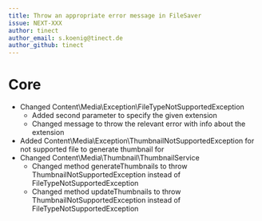 ```yaml
---
title: Throw an appropriate error message in FileSaver
issue: NEXT-XXX
author: tinect
author_email: s.koenig@tinect.de
author_github: tinect
---
```


# Core

* Changed Content\Media\Exception\FileTypeNotSupportedException
  * Added second parameter to specify the given extension
  * Changed message to throw the relevant error with info about the extension
* Added Content\Media\Exception\ThumbnailNotSupportedException for not supported file to generate thumbnail for
* Changed Content\Media\Thumbnail\ThumbnailService
  * Changed method generateThumbnails to throw ThumbnailNotSupportedException instead of FileTypeNotSupportedException
  * Changed method updateThumbnails to throw ThumbnailNotSupportedException instead of FileTypeNotSupportedException
